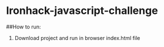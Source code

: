 # Ironhack-javascript-challenge

##How to run:

1. Download project and run in browser index.html file
